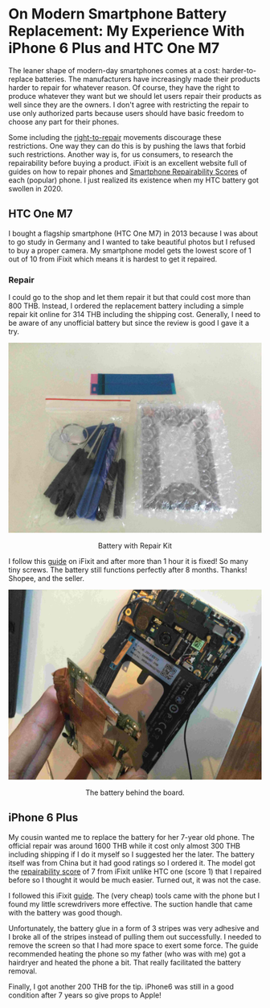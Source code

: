 # On Modern Smartphone Battery Replacement: My Experience With iPhone 6 Plus and HTC One M7

The leaner shape of modern-day smartphones comes at a cost: harder-to-replace batteries. The manufacturers have increasingly made their products harder to repair for whatever reason. Of course, they have the right to produce whatever they want but we should let users repair their products as well since they are the owners. I don't agree with restricting the repair to use only authorized parts because users should have basic freedom to choose any part for their phones.

Some including the [right-to-repair](https://www.repair.org/) movements discourage these restrictions. One way they can do this is by pushing the laws that forbid such restrictions. Another way is, for us consumers, to research the repairability before buying a product. iFixit is an excellent website full of guides on how to repair phones and [Smartphone Repairability Scores](https://www.ifixit.com/smartphone-repairability?sort=score) of each (popular) phone. I just realized its existence when my HTC battery got swollen in 2020.

## HTC One M7

I bought a flagship smartphone (HTC One M7) in 2013 because I was about to go study in Germany and I wanted to take beautiful photos but I refused to buy a proper camera. My smartphone model gets the lowest score of 1 out of 10 from iFixit which means it is hardest to get it repaired.

### Repair

I could go to the shop and let them repair it but that could cost more than 800 THB. Instead, I ordered the replacement battery including a simple repair kit online for 314 THB including the shipping cost. Generally, I need to be aware of any unofficial battery but since the review is good I gave it a try.

![repair kit](https://raw.githubusercontent.com/tkiat/my-writings-public/main/blog-data/image/htc_m7-repair_kit.jpg)

<center>Battery with Repair Kit</center>

I follow this [guide](https://www.ifixit.com/Guide/HTC+One+Battery+Replacement/30984) on iFixit and after more than 1 hour it is fixed! So many tiny screws. The battery still functions perfectly after 8 months. Thanks! Shopee, and the seller.

![HTC One M7 internal](https://raw.githubusercontent.com/tkiat/my-writings-public/main/blog-data/image/htc_m7-internal.jpg)

<center>The battery behind the board.</center>

## iPhone 6 Plus

My cousin wanted me to replace the battery for her 7-year old phone. The official repair was around 1600 THB while it cost only almost 300 THB including shipping if I do it myself so I suggested her the later. The battery itself was from China but it had good ratings so I ordered it. The model got the [repairability score](https://www.ifixit.com/Device/iPhone_6_Plus) of 7 from iFixit unlike HTC one (score 1) that I repaired before so I thought it would be much easier. Turned out, it was not the case.

I followed this iFixit [guide](https://www.ifixit.com/Guide/iPhone+6+Plus+Battery+Replacement/29424). The (very cheap) tools came with the phone but I found my little screwdrivers more effective. The suction handle that came with the battery was good though.

Unfortunately, the battery glue in a form of 3 stripes was very adhesive and I broke all of the stripes instead of pulling them out successfully. I needed to remove the screen so that I had more space to exert some force. The guide recommended heating the phone so my father (who was with me) got a hairdryer and heated the phone a bit. That really facilitated the battery removal.

Finally, I got another 200 THB for the tip. iPhone6 was still in a good condition after 7 years so give props to Apple!
